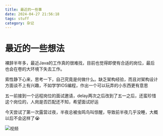```yaml
---
title: 最近的一些事
date: 2024-04-27 21:56:18
tags: stuff
category: 杂记
---
```


# 最近的一些想法

裸辞半年多，最近Java的工作真的很难找，目前也觉得即使有合适的岗位，最后也会在卷的大环境下失去工作。

索性静下心来，思考一下，自己究竟是何做什么。缺乏架构经验，而且对架构设计方面谈不上有兴趣，不如学学IOS编程，作出一个可以玩弄的小东西更有意思

 五一前接到一个远程岗位的面试邀请，delay两次之后改到了五一之后，还蛮珍惜这个岗位的，人岗是否匹配还不知，希望面试好运

今天尝试了第一次露营过夜，半夜总被虫鸣鸟叫惊醒，导致前半夜几乎没睡，大概以后不会这样了😭

![视频](img/2024042702.png)

